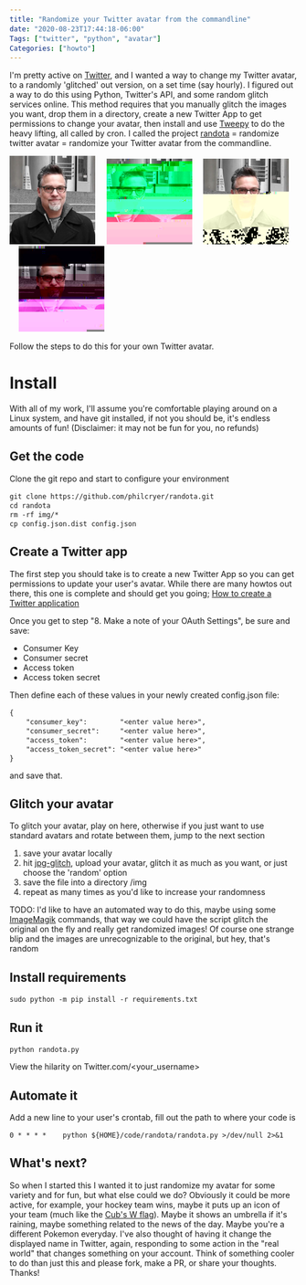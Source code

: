 ```yaml
---
title: "Randomize your Twitter avatar from the commandline"
date: "2020-08-23T17:44:18-06:00"
Tags: ["twitter", "python", "avatar"]
Categories: ["howto"]
---
```


I'm pretty active on [Twitter](https://twitter.com/fak3r), and I wanted a way to change my Twitter avatar, to a randomly 'glitched' out version, on a set time (say hourly). I figured out a way to do this using Python, Twitter's API, and some random glitch services online. This method requires that you manually glitch the images you want, drop them in a directory, create a new Twitter App to get permissions to change your avatar, then install and use [Tweepy](https://www.tweepy.org/) to do the heavy lifting, all called by cron. I called the project [randota](https://github.com/philcryer/randota.git) = randomize twitter avatar = randomize your Twitter avatar from the commandline.

<img src="https://raw.githubusercontent.com/philcryer/randota/master/img/me.jpg" heigh=150 width=150> &nbsp;&nbsp;&nbsp;
<img src="https://raw.githubusercontent.com/philcryer/randota/master/img/me-glitched-11-23-2019-3-55-53-PM.png" height=150 width=150> &nbsp;&nbsp;&nbsp;
<img src="https://raw.githubusercontent.com/philcryer/randota/master/img/me-glitched-11-23-2019-3-54-18-PM.png" height=150 width=150> &nbsp;&nbsp;&nbsp;
<img src="https://raw.githubusercontent.com/philcryer/randota/master/img/me-glitched-11-23-2019-3-53-48-PM.png" height=150 width=150>

Follow the steps to do this for your own Twitter avatar.

<!--more-->

# Install

With all of my work, I'll assume you're comfortable playing around on a Linux system, and have git installed, if not you should be, it's endless amounts of fun! (Disclaimer: it may not be fun for you, no refunds)

## Get the code

Clone the git repo and start to configure your environment

```
git clone https://github.com/philcryer/randota.git
cd randota
rm -rf img/*
cp config.json.dist config.json
```

## Create a Twitter app

The first step you should take is to create a new Twitter App so you can get permissions to update your user's avatar. While there are many howtos out there, this one is complete and should get you going; [How to create a Twitter application](https://docs.inboundnow.com/guide/create-twitter-application/)

Once you get to step "8. Make a note of your OAuth Settings", be sure and save:

* Consumer Key
* Consumer secret
* Access token
* Access token secret

Then define each of these values in your newly created config.json file:

```
{
    "consumer_key":        "<enter value here>",
    "consumer_secret":     "<enter value here>",
    "access_token":        "<enter value here>",
    "access_token_secret": "<enter value here>"
}
```

and save that.

## Glitch your avatar

To glitch your avatar, play on here, otherwise if you just want to use standard avatars and rotate between them, jump to the next section

1) save your avatar locally
2) hit [jpg-glitch](https://snorpey.github.io/jpg-glitch/), upload your avatar, glitch it as much as you want, or just choose the 'random' option
3) save the file into a directory /img
4) repeat as many times as you'd like to increase your randomness

TODO: I'd like to have an automated way to do this, maybe using some [ImageMagik](https://imagemagick.org/) commands, that way we could have the script glitch the original on the fly and really get randomized images! Of course one strange blip and the images are unrecognizable to the original, but hey, that's random

## Install requirements

```
sudo python -m pip install -r requirements.txt
```

## Run it

```
python randota.py
```

View the hilarity on Twitter.com/<your_username>

## Automate it

Add a new line to your user's crontab, fill out the path to where your code is

```
0 * * * *    python ${HOME}/code/randota/randota.py >/dev/null 2>&1
```

## What's next?

So when I started this I wanted it to just randomize my avatar for some variety and for fun, but what else could we do? Obviously it could be more active, for example, your hockey team wins, maybe it puts up an icon of your team (much like the [Cub's W flag](https://en.wikipedia.org/wiki/Cubs_Win_Flag)). Maybe it shows an umbrella if it's raining, maybe something related to the news of the day. Maybe you're a different Pokemon everyday. I've also thought of having it change the displayed name in Twitter, again, responding to some action in the "real world" that changes something on your account. Think of something cooler to do than just this and please fork, make a PR, or share your thoughts. Thanks!
